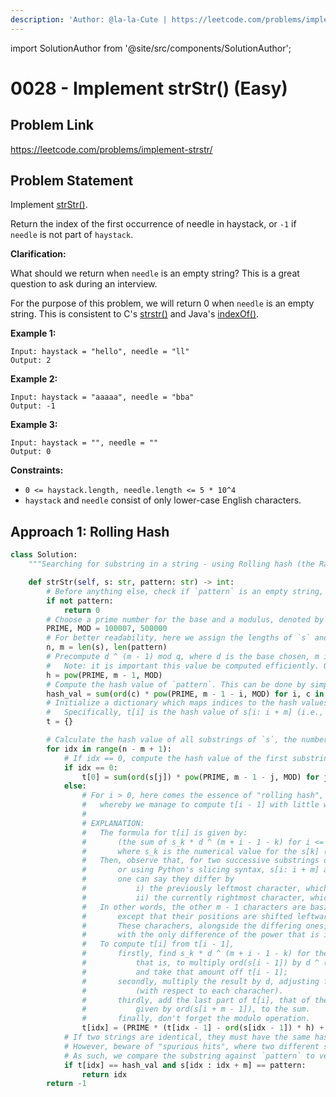 ```yaml
---
description: 'Author: @la-la-Cute | https://leetcode.com/problems/implement-strstr/'
---
```


import SolutionAuthor from '@site/src/components/SolutionAuthor';

# 0028 - Implement strStr() (Easy)

## Problem Link

https://leetcode.com/problems/implement-strstr/

## Problem Statement

Implement [strStr()](http://www.cplusplus.com/reference/cstring/strstr/).

Return the index of the first occurrence of needle in haystack, or `-1` if `needle` is not part of `haystack`.

**Clarification:**

What should we return when `needle` is an empty string? This is a great question to ask during an interview.

For the purpose of this problem, we will return 0 when `needle` is an empty string. This is consistent to C's [strstr()](http://www.cplusplus.com/reference/cstring/strstr/) and Java's [indexOf()](https://docs.oracle.com/javase/7/docs/api/java/lang/String.html#indexOf\(java.lang.String\)).

**Example 1:**

```
Input: haystack = "hello", needle = "ll"
Output: 2
```

**Example 2:**

```
Input: haystack = "aaaaa", needle = "bba"
Output: -1
```

**Example 3:**

```
Input: haystack = "", needle = ""
Output: 0
```

**Constraints:**

* `0 <= haystack.length, needle.length <= 5 * 10^4`
* `haystack` and `needle` consist of only lower-case English characters.

## Approach 1: Rolling Hash

<SolutionAuthor name="@la-la-Cute"/>

```python
class Solution:
    """Searching for substring in a string - using Rolling hash (the Rabin-Karp algorithm)"""

    def strStr(self, s: str, pattern: str) -> int:
        # Before anything else, check if `pattern` is an empty string, in which case we return 0 as required by the problem.
        if not pattern:
            return 0
        # Choose a prime number for the base and a modulus, denoted by d and q respectively.
        PRIME, MOD = 100007, 500000
        # For better readability, here we assign the lengths of `s` and `pattern` to the variables n and m respectively.
        n, m = len(s), len(pattern)
        # Precompute d ^ (m - 1) mod q, where d is the base chosen, m is len(pattern) and q is the modulus chosen.
        #   Note: it is important this value be computed efficiently. One way is to use the built-in pow.
        h = pow(PRIME, m - 1, MOD)
        # Compute the hash value of `pattern`. This can be done by simply applying the formula.
        hash_val = sum(ord(c) * pow(PRIME, m - 1 - i, MOD) for i, c in enumerate(pattern)) % MOD
        # Initialize a dictionary which maps indices to the hash values of their respective substrings.
        #   Specifically, t[i] is the hash value of s[i: i + m] (i.e., an m-sized substring of `s` starting at index `i`)
        t = {}

        # Calculate the hash value of all substrings of `s`, the number of which is n - m.
        for idx in range(n - m + 1):
            # If idx == 0, compute the hash value of the first substring. Just like the way we do it for `pattern` above.
            if idx == 0:
                t[0] = sum(ord(s[j]) * pow(PRIME, m - 1 - j, MOD) for j in range(m)) % MOD
            else:
                # For i > 0, here comes the essence of "rolling hash", 
                #   whereby we manage to compute t[i - 1] with little work.
                #
                # EXPLANATION:
                #   The formula for t[i] is given by:
                #       (the sum of s_k * d ^ (m + i - 1 - k) for i <= k < i + m) mod q
                #       where s_k is the numerical value for the s[k] (here we use the ASCII value).
                #   Then, observe that, for two successive substrings of length m,
                #       or using Python's slicing syntax, s[i: i + m] and s[i + 1: i + m + 1],
                #       one can say they differ by 
                #           i) the previously leftmost character, which is now dropped, and,
                #           ii) the currently rightmost character, which is new part of the substring.
                #   In other words, the other m - 1 characters are basically unaffected 
                #       except that their positions are shifted leftward by one index.
                #       These charachers, alongside the differing ones, make up of both t[i - 1] and t[i], 
                #       with the only difference of the power that is increased by 1.
                #   To compute t[i] from t[i - 1],
                #       firstly, find s_k * d ^ (m + i - 1 - k) for the leftmost character to be dropped,
                #           that is, to multiply ord(s[i - 1]) by d ^ (m - 1) = h (precomputed),
                #           and take that amount off t[i - 1];
                #       secondly, multiply the result by d, adjusting for the power of d having increased by one 
                #           (with respect to each characher).
                #       thirdly, add the last part of t[i], that of the character on the right end, 
                #           given by ord(s[i + m - 1]), to the sum.
                #       finally, don't forget the modulo operation.
                t[idx] = (PRIME * (t[idx - 1] - ord(s[idx - 1]) * h) + ord(s[idx + m - 1])) % MOD
            # If two strings are identical, they must have the same hash value.
            # However, beware of "spurious hits", where two different strings happen to share the same hash value.
            # As such, we compare the substring against `pattern` to verify the result.
            if t[idx] == hash_val and s[idx : idx + m] == pattern:
                return idx
        return -1
```
